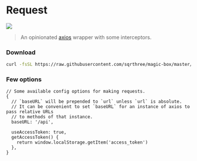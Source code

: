 # Request

[![](https://img.shields.io/badge/version-v0.1.2-brightgreen.svg)]()

> An opinionated [axios](https://github.com/axios/axios) wrapper with some interceptors.

### Download

```sh
curl -fsSL https://raw.githubusercontent.com/sqrthree/magic-box/master/packages/request/index.js -o request.js
```

### Few options

```
// Some available config options for making requests.
{
  // `baseURL` will be prepended to `url` unless `url` is absolute.
  // It can be convenient to set `baseURL` for an instance of axios to pass relative URLs
  // to methods of that instance.
  baseURL: '/api',

  useAccessToken: true,
  getAccessToken() {
    return window.localStorage.getItem('access_token')
  },
}
```
